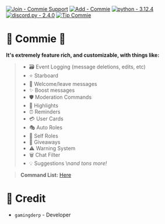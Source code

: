 [![Join - Commie Support](https://img.shields.io/badge/Join-Commie_Support-5c68e7?logo=Discord&logoColor=5c68e7)](https://discord.gg/t9g3Wbt9Sj)
[![Add - Commie](https://img.shields.io/badge/Add-Commie-f30d0d)](https://discord.com/oauth2/authorize?client_id=1258968199899381771&permissions=8&integration_type=0&scope=bot)
[![python - 3.12.4](https://img.shields.io/badge/python-3.12.4-0096FF?logo=Python)](https://www.python.org/downloads/release/python-3124/)
[![discord.py - 2.4.0](https://img.shields.io/badge/discord.py-2.4.0-FFFF00?logo=Python)](https://github.com/Rapptz/discord.py)
[![Tip Commie](https://img.shields.io/badge/Tip_Commie-green?logo=Liberapay)](https://en.liberapay.com/CommieBot/)

# 🌌 Commie 🌌
**It's extremely feature rich, and customizable, with things like:**
> - 🗃 Event Logging (message deletions, edits, etc)
> - ⭐️ Starboard
> - 👋 Welcome/leave messages
> - ✨ Boost messages
> - 🛡️ Moderation Commands
> - 🚨 Highlights
> - ⏰ Reminders
> - 💳 User Cards
> - 🎭 Auto Roles
> - 🔰 Self Roles
> - 🎉 Giveaways
> - ⚠️ Warning System
> - 🗑 Chat Filter
> - 💡﻿ Suggestions
\n*and tons more!*

> **Command List:** [Here](https://github.com/GamingDerp/Commie/blob/main/COMMANDS.md)

# 📑 Credit
- `gamingderp` - Developer
